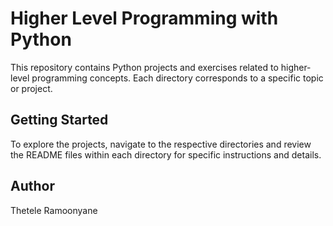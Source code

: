 # Higher Level Programming with Python

This repository contains Python projects and exercises related to higher-level programming concepts. Each directory corresponds to a specific topic or project.

## Getting Started

To explore the projects, navigate to the respective directories and review the README files within each directory for specific instructions and details.

## Author

Thetele Ramoonyane
